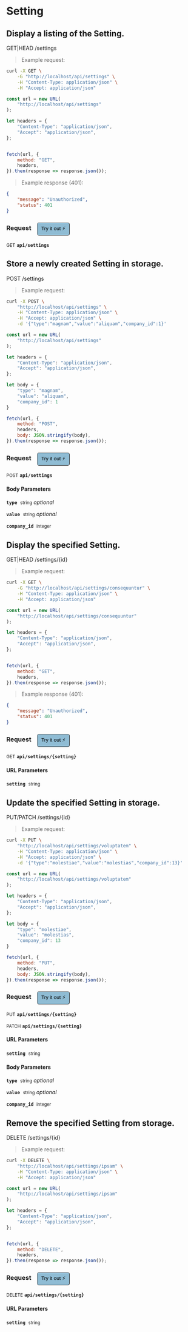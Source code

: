 # Setting


## Display a listing of the Setting.


GET|HEAD /settings

> Example request:

```bash
curl -X GET \
    -G "http://localhost/api/settings" \
    -H "Content-Type: application/json" \
    -H "Accept: application/json"
```

```javascript
const url = new URL(
    "http://localhost/api/settings"
);

let headers = {
    "Content-Type": "application/json",
    "Accept": "application/json",
};


fetch(url, {
    method: "GET",
    headers,
}).then(response => response.json());
```


> Example response (401):

```json
{
    "message": "Unauthorized",
    "status": 401
}
```
<div id="execution-results-GETapi-settings" hidden>
    <blockquote>Received response<span id="execution-response-status-GETapi-settings"></span>:</blockquote>
    <pre class="json"><code id="execution-response-content-GETapi-settings"></code></pre>
</div>
<div id="execution-error-GETapi-settings" hidden>
    <blockquote>Request failed with error:</blockquote>
    <pre><code id="execution-error-message-GETapi-settings"></code></pre>
</div>
<form id="form-GETapi-settings" data-method="GET" data-path="api/settings" data-authed="0" data-hasfiles="0" data-headers='{"Content-Type":"application\/json","Accept":"application\/json"}' onsubmit="event.preventDefault(); executeTryOut('GETapi-settings', this);">
<h3>
    Request&nbsp;&nbsp;&nbsp;
        <button type="button" style="background-color: #8fbcd4; padding: 5px 10px; border-radius: 5px; border-width: thin;" id="btn-tryout-GETapi-settings" onclick="tryItOut('GETapi-settings');">Try it out ⚡</button>
    <button type="button" style="background-color: #c97a7e; padding: 5px 10px; border-radius: 5px; border-width: thin;" id="btn-canceltryout-GETapi-settings" onclick="cancelTryOut('GETapi-settings');" hidden>Cancel</button>&nbsp;&nbsp;
    <button type="submit" style="background-color: #6ac174; padding: 5px 10px; border-radius: 5px; border-width: thin;" id="btn-executetryout-GETapi-settings" hidden>Send Request 💥</button>
    </h3>
<p>
<small class="badge badge-green">GET</small>
 <b><code>api/settings</code></b>
</p>
</form>


## Store a newly created Setting in storage.


POST /settings

> Example request:

```bash
curl -X POST \
    "http://localhost/api/settings" \
    -H "Content-Type: application/json" \
    -H "Accept: application/json" \
    -d '{"type":"magnam","value":"aliquam","company_id":1}'

```

```javascript
const url = new URL(
    "http://localhost/api/settings"
);

let headers = {
    "Content-Type": "application/json",
    "Accept": "application/json",
};

let body = {
    "type": "magnam",
    "value": "aliquam",
    "company_id": 1
}

fetch(url, {
    method: "POST",
    headers,
    body: JSON.stringify(body),
}).then(response => response.json());
```


<div id="execution-results-POSTapi-settings" hidden>
    <blockquote>Received response<span id="execution-response-status-POSTapi-settings"></span>:</blockquote>
    <pre class="json"><code id="execution-response-content-POSTapi-settings"></code></pre>
</div>
<div id="execution-error-POSTapi-settings" hidden>
    <blockquote>Request failed with error:</blockquote>
    <pre><code id="execution-error-message-POSTapi-settings"></code></pre>
</div>
<form id="form-POSTapi-settings" data-method="POST" data-path="api/settings" data-authed="0" data-hasfiles="0" data-headers='{"Content-Type":"application\/json","Accept":"application\/json"}' onsubmit="event.preventDefault(); executeTryOut('POSTapi-settings', this);">
<h3>
    Request&nbsp;&nbsp;&nbsp;
        <button type="button" style="background-color: #8fbcd4; padding: 5px 10px; border-radius: 5px; border-width: thin;" id="btn-tryout-POSTapi-settings" onclick="tryItOut('POSTapi-settings');">Try it out ⚡</button>
    <button type="button" style="background-color: #c97a7e; padding: 5px 10px; border-radius: 5px; border-width: thin;" id="btn-canceltryout-POSTapi-settings" onclick="cancelTryOut('POSTapi-settings');" hidden>Cancel</button>&nbsp;&nbsp;
    <button type="submit" style="background-color: #6ac174; padding: 5px 10px; border-radius: 5px; border-width: thin;" id="btn-executetryout-POSTapi-settings" hidden>Send Request 💥</button>
    </h3>
<p>
<small class="badge badge-black">POST</small>
 <b><code>api/settings</code></b>
</p>
<h4 class="fancy-heading-panel"><b>Body Parameters</b></h4>
<p>
<b><code>type</code></b>&nbsp;&nbsp;<small>string</small>     <i>optional</i> &nbsp;
<input type="text" name="type" data-endpoint="POSTapi-settings" data-component="body"  hidden>
<br>
</p>
<p>
<b><code>value</code></b>&nbsp;&nbsp;<small>string</small>     <i>optional</i> &nbsp;
<input type="text" name="value" data-endpoint="POSTapi-settings" data-component="body"  hidden>
<br>
</p>
<p>
<b><code>company_id</code></b>&nbsp;&nbsp;<small>integer</small>  &nbsp;
<input type="number" name="company_id" data-endpoint="POSTapi-settings" data-component="body" required  hidden>
<br>
</p>

</form>


## Display the specified Setting.


GET|HEAD /settings/{id}

> Example request:

```bash
curl -X GET \
    -G "http://localhost/api/settings/consequuntur" \
    -H "Content-Type: application/json" \
    -H "Accept: application/json"
```

```javascript
const url = new URL(
    "http://localhost/api/settings/consequuntur"
);

let headers = {
    "Content-Type": "application/json",
    "Accept": "application/json",
};


fetch(url, {
    method: "GET",
    headers,
}).then(response => response.json());
```


> Example response (401):

```json
{
    "message": "Unauthorized",
    "status": 401
}
```
<div id="execution-results-GETapi-settings--setting-" hidden>
    <blockquote>Received response<span id="execution-response-status-GETapi-settings--setting-"></span>:</blockquote>
    <pre class="json"><code id="execution-response-content-GETapi-settings--setting-"></code></pre>
</div>
<div id="execution-error-GETapi-settings--setting-" hidden>
    <blockquote>Request failed with error:</blockquote>
    <pre><code id="execution-error-message-GETapi-settings--setting-"></code></pre>
</div>
<form id="form-GETapi-settings--setting-" data-method="GET" data-path="api/settings/{setting}" data-authed="0" data-hasfiles="0" data-headers='{"Content-Type":"application\/json","Accept":"application\/json"}' onsubmit="event.preventDefault(); executeTryOut('GETapi-settings--setting-', this);">
<h3>
    Request&nbsp;&nbsp;&nbsp;
        <button type="button" style="background-color: #8fbcd4; padding: 5px 10px; border-radius: 5px; border-width: thin;" id="btn-tryout-GETapi-settings--setting-" onclick="tryItOut('GETapi-settings--setting-');">Try it out ⚡</button>
    <button type="button" style="background-color: #c97a7e; padding: 5px 10px; border-radius: 5px; border-width: thin;" id="btn-canceltryout-GETapi-settings--setting-" onclick="cancelTryOut('GETapi-settings--setting-');" hidden>Cancel</button>&nbsp;&nbsp;
    <button type="submit" style="background-color: #6ac174; padding: 5px 10px; border-radius: 5px; border-width: thin;" id="btn-executetryout-GETapi-settings--setting-" hidden>Send Request 💥</button>
    </h3>
<p>
<small class="badge badge-green">GET</small>
 <b><code>api/settings/{setting}</code></b>
</p>
<h4 class="fancy-heading-panel"><b>URL Parameters</b></h4>
<p>
<b><code>setting</code></b>&nbsp;&nbsp;<small>string</small>  &nbsp;
<input type="text" name="setting" data-endpoint="GETapi-settings--setting-" data-component="url" required  hidden>
<br>
</p>
</form>


## Update the specified Setting in storage.


PUT/PATCH /settings/{id}

> Example request:

```bash
curl -X PUT \
    "http://localhost/api/settings/voluptatem" \
    -H "Content-Type: application/json" \
    -H "Accept: application/json" \
    -d '{"type":"molestiae","value":"molestias","company_id":13}'

```

```javascript
const url = new URL(
    "http://localhost/api/settings/voluptatem"
);

let headers = {
    "Content-Type": "application/json",
    "Accept": "application/json",
};

let body = {
    "type": "molestiae",
    "value": "molestias",
    "company_id": 13
}

fetch(url, {
    method: "PUT",
    headers,
    body: JSON.stringify(body),
}).then(response => response.json());
```


<div id="execution-results-PUTapi-settings--setting-" hidden>
    <blockquote>Received response<span id="execution-response-status-PUTapi-settings--setting-"></span>:</blockquote>
    <pre class="json"><code id="execution-response-content-PUTapi-settings--setting-"></code></pre>
</div>
<div id="execution-error-PUTapi-settings--setting-" hidden>
    <blockquote>Request failed with error:</blockquote>
    <pre><code id="execution-error-message-PUTapi-settings--setting-"></code></pre>
</div>
<form id="form-PUTapi-settings--setting-" data-method="PUT" data-path="api/settings/{setting}" data-authed="0" data-hasfiles="0" data-headers='{"Content-Type":"application\/json","Accept":"application\/json"}' onsubmit="event.preventDefault(); executeTryOut('PUTapi-settings--setting-', this);">
<h3>
    Request&nbsp;&nbsp;&nbsp;
        <button type="button" style="background-color: #8fbcd4; padding: 5px 10px; border-radius: 5px; border-width: thin;" id="btn-tryout-PUTapi-settings--setting-" onclick="tryItOut('PUTapi-settings--setting-');">Try it out ⚡</button>
    <button type="button" style="background-color: #c97a7e; padding: 5px 10px; border-radius: 5px; border-width: thin;" id="btn-canceltryout-PUTapi-settings--setting-" onclick="cancelTryOut('PUTapi-settings--setting-');" hidden>Cancel</button>&nbsp;&nbsp;
    <button type="submit" style="background-color: #6ac174; padding: 5px 10px; border-radius: 5px; border-width: thin;" id="btn-executetryout-PUTapi-settings--setting-" hidden>Send Request 💥</button>
    </h3>
<p>
<small class="badge badge-darkblue">PUT</small>
 <b><code>api/settings/{setting}</code></b>
</p>
<p>
<small class="badge badge-purple">PATCH</small>
 <b><code>api/settings/{setting}</code></b>
</p>
<h4 class="fancy-heading-panel"><b>URL Parameters</b></h4>
<p>
<b><code>setting</code></b>&nbsp;&nbsp;<small>string</small>  &nbsp;
<input type="text" name="setting" data-endpoint="PUTapi-settings--setting-" data-component="url" required  hidden>
<br>
</p>
<h4 class="fancy-heading-panel"><b>Body Parameters</b></h4>
<p>
<b><code>type</code></b>&nbsp;&nbsp;<small>string</small>     <i>optional</i> &nbsp;
<input type="text" name="type" data-endpoint="PUTapi-settings--setting-" data-component="body"  hidden>
<br>
</p>
<p>
<b><code>value</code></b>&nbsp;&nbsp;<small>string</small>     <i>optional</i> &nbsp;
<input type="text" name="value" data-endpoint="PUTapi-settings--setting-" data-component="body"  hidden>
<br>
</p>
<p>
<b><code>company_id</code></b>&nbsp;&nbsp;<small>integer</small>  &nbsp;
<input type="number" name="company_id" data-endpoint="PUTapi-settings--setting-" data-component="body" required  hidden>
<br>
</p>

</form>


## Remove the specified Setting from storage.


DELETE /settings/{id}

> Example request:

```bash
curl -X DELETE \
    "http://localhost/api/settings/ipsam" \
    -H "Content-Type: application/json" \
    -H "Accept: application/json"
```

```javascript
const url = new URL(
    "http://localhost/api/settings/ipsam"
);

let headers = {
    "Content-Type": "application/json",
    "Accept": "application/json",
};


fetch(url, {
    method: "DELETE",
    headers,
}).then(response => response.json());
```


<div id="execution-results-DELETEapi-settings--setting-" hidden>
    <blockquote>Received response<span id="execution-response-status-DELETEapi-settings--setting-"></span>:</blockquote>
    <pre class="json"><code id="execution-response-content-DELETEapi-settings--setting-"></code></pre>
</div>
<div id="execution-error-DELETEapi-settings--setting-" hidden>
    <blockquote>Request failed with error:</blockquote>
    <pre><code id="execution-error-message-DELETEapi-settings--setting-"></code></pre>
</div>
<form id="form-DELETEapi-settings--setting-" data-method="DELETE" data-path="api/settings/{setting}" data-authed="0" data-hasfiles="0" data-headers='{"Content-Type":"application\/json","Accept":"application\/json"}' onsubmit="event.preventDefault(); executeTryOut('DELETEapi-settings--setting-', this);">
<h3>
    Request&nbsp;&nbsp;&nbsp;
        <button type="button" style="background-color: #8fbcd4; padding: 5px 10px; border-radius: 5px; border-width: thin;" id="btn-tryout-DELETEapi-settings--setting-" onclick="tryItOut('DELETEapi-settings--setting-');">Try it out ⚡</button>
    <button type="button" style="background-color: #c97a7e; padding: 5px 10px; border-radius: 5px; border-width: thin;" id="btn-canceltryout-DELETEapi-settings--setting-" onclick="cancelTryOut('DELETEapi-settings--setting-');" hidden>Cancel</button>&nbsp;&nbsp;
    <button type="submit" style="background-color: #6ac174; padding: 5px 10px; border-radius: 5px; border-width: thin;" id="btn-executetryout-DELETEapi-settings--setting-" hidden>Send Request 💥</button>
    </h3>
<p>
<small class="badge badge-red">DELETE</small>
 <b><code>api/settings/{setting}</code></b>
</p>
<h4 class="fancy-heading-panel"><b>URL Parameters</b></h4>
<p>
<b><code>setting</code></b>&nbsp;&nbsp;<small>string</small>  &nbsp;
<input type="text" name="setting" data-endpoint="DELETEapi-settings--setting-" data-component="url" required  hidden>
<br>
</p>
</form>



